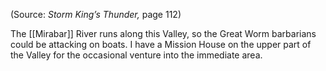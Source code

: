 
(Source: *Storm King’s Thunder,* page 112)

The [[Mirabar]] River runs along this Valley, so the Great Worm barbarians could be attacking on boats. I have a Mission House on the upper part of the Valley for the occasional venture into the immediate area.
